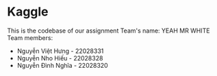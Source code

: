 # Kaggle
This is the codebase of our assignment
Team's name: YEAH MR WHITE
Team members: 
- Nguyễn Việt Hưng - 22028331
- Nguyễn Nho Hiếu - 22028328
- Nguyễn Đình Nghĩa - 22028320
